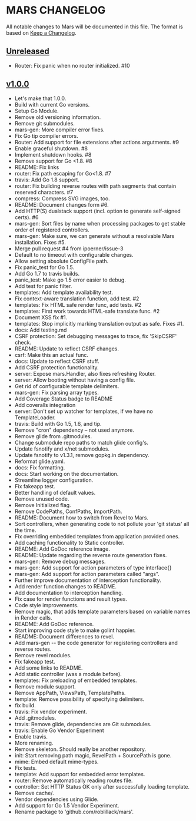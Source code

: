 # MARS CHANGELOG
All notable changes to Mars will be documented in this file.
The format is based on [Keep a Changelog](http://keepachangelog.com/).

## [Unreleased](https://github.com/roblillack/mars/compare/v1.0.0...master)
* Router: Fix panic when no router initialized. #10

## [v1.0.0](https://github.com/roblillack/mars/compare/a9a2ff4...v1.0.0)
* Let's make that 1.0.0.
* Build with current Go versions.
* Setup Go Module.
* Remove old versioning information.
* Remove git submodules.
* mars-gen: More compiler error fixes.
* Fix Go tip compiler errors.
* Router: Add support for file extensions after actions argutments. #9
* Enable graceful shutdown. #8
* Implement shutdown hooks. #8
* Remove support for Go <1.8. #8
* README: Fix links
* router: Fix path escaping for Go<1.8. #7
* travis: Add Go 1.8 support.
* router: Fix building reverse routes with path segments that contain reserved characters. #7
* compress: Compress SVG images, too.
* README: Document changes form #6.
* Add HTTP(S) dualstack support (incl. option to generate self-signed certs). #6
* mars-gen: Sort files by name when processing packages to get stable order of registered controllers.
* mars-gen: Make sure, we can generate without a resolvable Mars installation. Fixes #5.
* Merge pull request #4 from ipoerner/issue-3
* Default to no timeout with configurable changes.
* Allow setting absolute ConfigFile path.
* Fix panic_test for Go 1.5.
* Add Go 1.7 to travis builds.
* panic_test: Make go 1.5 error easier to debug.
* Add test for panic filter.
* templates: Add template availability test.
* Fix context-aware translation function, add test. #2
* templates: Fix HTML safe render func, add tests. #2
* templates: First work towards HTML-safe translate func. #2
* Document XSS fix #1.
* templates: Stop implicitly marking translation output as safe. Fixes #1.
* docs: Add testing.md
* CSRF protection: Set debugging messages to trace, fix 'SkipCSRF' check.
* README: Update to reflect CSRF changes.
* csrf: Make this an actual func.
* docs: Update to reflect CSRF stuff.
* Add CSRF protection functionality.
* server: Expose mars.Handler, also fixes refreshing Router.
* server: Allow booting without having a config file.
* Get rid of configurable template delimiters.
* mars-gen: Fix parsing array types.
* Add Coverage Status badge to README
* Add coveralls integration
* server: Don't set up watcher for templates, if we have no TemplateLoader.
* travis: Build with Go 1.5, 1.6, and tip.
* Remove "cron" dependency – not used anymore.
* Remove glide from .gitmodules.
* Change submodule repo paths to match glide config's.
* Update fsnotify and x/net submodules.
* Update fsnotify to v1.3.1, remove gopkg.in dependency.
* Reformat glide.yaml.
* docs: Fix formatting.
* docs: Start working on the documentation.
* Streamline logger configuration.
* Fix fakeapp test.
* Better handling of default values.
* Remove unused code.
* Remove Initialized flag.
* Remove CodePaths, ConfPaths, ImportPath.
* README: Document how to switch from Revel to Mars.
* Sort controllers, when generating code to not pollute your 'git status' all the time.
* Fix overriding embedded templates from application provided ones.
* Add caching functionality to Static controller.
* README: Add GoDoc reference image.
* README: Update regarding the reverse route generation fixes.
* mars-gen: Remove debug messages.
* mars-gen: Add support for action parameters of type interface{}
* mars-gen: Add support for action parameters called "args".
* Further improve documentation of interception functionality.
* Add render function changes to README.
* Add documentation to interception handling.
* Fix case for render functions and result types.
* Code style improvements.
* Remove magic, that adds template parameters based on variable names in Render calls.
* README: Add GoDoc reference.
* Start improving code style to make golint happier.
* README: Document differences to revel.
* Add mars-gen -- the code generator for registering controllers and reverse routes.
* Remove revel modules.
* Fix fakeapp test.
* Add some links to README.
* Add static controller (was a module before).
* templates: Fix preloading of embedded templates.
* Remove module support.
* Remove AppPath, ViewsPath, TemplatePaths.
* template: Remove possibility of specifying delimiters.
* fix build.
* travis: Fix vendor experiment.
* Add .gitmodules.
* travis: Remove glide, dependencies are Git submodules.
* travis: Enable Go Vendor Experiment
* Enable travis.
* More renaming.
* Remove skeleton. Should really be another repository.
* init: Start removing path magic, RevelPath + SourcePath is gone.
* mime: Embed default mime-types.
* Fix tests.
* template: Add support for embedded error templates.
* router: Remove automatically reading routes file.
* controller: Set HTTP Status OK only after successfully loading template.
* Remove cache/.
* Vendor dependencies using Glide.
* Add support for Go 1.5 Vendor Experiment.
* Rename package to 'github.com/roblillack/mars'.